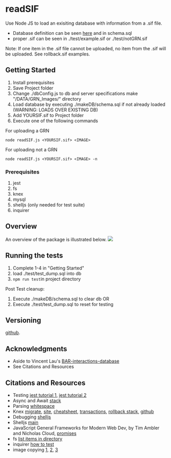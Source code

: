 # readSIF

Use Node JS to load an exisiting database with information from a .sif file.
* Database definition can be seen 
[here](https://github.com/VinLau/BAR-interactions-database) and in schema.sql
* proper .sif can be seen in ./test/example.sif or ./test/notGRN.sif 

Note: If one item in the .sif file cannot be uploaded, no item from the .sif will be uploaded. See rollback.sif examples. 

## Getting Started

1. Install prerequisites
2. Save Project folder
3. Change ./dbConfig.js to db and server specifications make "/DATA/GRN_Images/" directory 
4. Load database by executing ./makeDB/schema.sql if not already loaded (WARNING: LOADS OVER EXISTING DB) 
5. Add YOURSIF.sif to Project folder
6. Execute one of the following commands

For uploading a GRN 
```
node readSIF.js <YOURSIF.sif> <IMAGE>
```

For uploading not a GRN
```
node readSIF.js <YOURSIF.sif> <IMAGE> -n
```

### Prerequisites

1. jest
2. fs
3. knex
4. mysql
5. shelljs (only needed for test suite) 
6. inquirer

## Overview
An overview of the package is illustrated below. 
![](./inst/extdata/ModCluster.jpg)

## Running the tests

1. Complete 1-4 in "Getting Started"
2. load ./test/test_dump.sql into db
3. `npm run test`in project directory

Post Test cleanup:
1. Execute ./makeDB/schema.sql to clear db OR
2. Execute ./test/test_dump.sql to reset for testing 

## Versioning

[github](https://github.com/raywoo32/readSIF). 

## Acknowledgments

* Aside to Vincent Lau's [BAR-interactions-database](https://github.com/VinLau/BAR-interactions-database)
* See Citations and Resources 

## Citations and Resources

* Testing 
[jest tutorial 1](http://zetcode.com/javascript/jest/),
[jest tutorial 2](https://flaviocopes.com/jest/#introduction-to-jest)
* Async and Await 
[stack](https://stackoverflow.com/questions/41080543/how-to-use-knex-with-async-await)
* Parsing
[whitespace](https://stackoverflow.com/questions/18724378/check-if-a-line-only-contain-whitespace-and-n-in-js-node-js)
* Knex
[migrate](https://github.com/sheerun/knex-migrate),
[site](https://knexjs.org/),
[cheatsheet](https://devhints.io/knex),
[transactions](https://sqorn.org/docs/transactions.html),
[rollback stack](https://stackoverflow.com/questions/40581040/commit-rollback-a-knex-transaction-using-async-await/43852672),
[github](https://github.com/tgriesser/knex)
* Debugging
[shelljs](https://stackoverflow.com/questions/32041656/could-not-find-module-shelljs)
* Shelljs
[main](https://devhints.io/shelljs)
* JavaScript General
Frameworks for Modern Web Dev, by Tim Ambler and Nicholas Cloud,
[promises](https://developer.mozilla.org/en-US/docs/Web/JavaScript/Reference/Global_Objects/Promise/then)
* fs
[list items in directory](https://code-maven.com/list-content-of-directory-with-nodejs)
* inquirer 
[how to test](https://stackoverflow.com/questions/49862039/how-to-write-unit-tests-for-inquirer-js)
* image copying [1](https://flaviocopes.com/node-input-from-cli/), [2](https://stackoverflow.com/questions/5212293/how-to-copy-a-image), [3](https://stackoverflow.com/questions/13786160/copy-folder-recursively-in-node-js)
